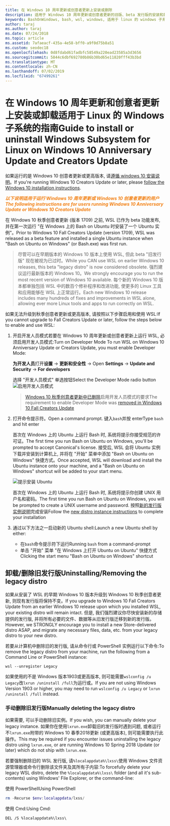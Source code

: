 ```yaml
---
title: 在 Windows 10 周年更新或创意者更新上安装或删除
description: 适用于 Windows 10 周年更新或创意者更新的旧版、beta 发行版的安装和卸载说明
keywords: BashOnWindows, bash, wsl, windows, 适用于 linux 的 windows 子系统, windowssubsystem, ubuntu, debian, suse, windows 10, 旧版, beta, 安装, 删除, 卸载, 卸载, 删除, 已弃用
author: taraj
ms.author: taraj
ms.date: 07/24/2018
ms.topic: article
ms.assetid: 7afaeacf-435a-4e58-bff0-a9f0d75b8a51
ms.custom: seodec18
ms.openlocfilehash: 0d8fdabd61fadbfc58549a220ead23585a3d3656
ms.sourcegitcommit: 5844c6dbf692780b86b30bd65e11820fff43b3bd
ms.translationtype: MT
ms.contentlocale: zh-CN
ms.lasthandoff: 07/02/2019
ms.locfileid: "67499261"
---
```

# <a name="guide-to-install-or-uninstall-windows-subsystem-for-linux-on-windows-10-anniversary-update-and-creators-update"></a><span data-ttu-id="b238d-104">在 Windows 10 周年更新和创意者更新上安装或卸载适用于 Linux 的 Windows 子系统的指南</span><span class="sxs-lookup"><span data-stu-id="b238d-104">Guide to install or uninstall Windows Subsystem for Linux on Windows 10 Anniversary Update and Creators Update</span></span> 

<span data-ttu-id="b238d-105">如果运行的是 Windows 10 创意者更新或更高版本, 请[遵循 windows 10 安装说明](install-win10.md)。</span><span class="sxs-lookup"><span data-stu-id="b238d-105">If you're running Windows 10 Creators Update or later, please [follow the Windows 10 installation instructions](install-win10.md).</span></span>

<span data-ttu-id="b238d-106"><strong><em><span style="color: #f28014">以下说明适用于运行 Windows 10 周年更新或 Windows 10 创意者更新的用户</span></em></strong></span><span class="sxs-lookup"><span data-stu-id="b238d-106"><strong><em><span style="color: #f28014">The following instructions are for users running Windows 10 Anniversary Update or Windows 10 Creators Update</span></em></strong></span></span>

<span data-ttu-id="b238d-107">在 Windows 10 秋季创意者更新 (版本 1709) 之前, WSL 已作为 beta 功能发布, 并在第一次运行 "在 Windows 上的 Bash on Ubuntu 时安装了一个 Ubuntu 实例"。</span><span class="sxs-lookup"><span data-stu-id="b238d-107">Prior to Windows 10 Fall Creators Update (version 1709), WSL was released as a beta feature and installed a single Ubuntu instance when "Bash on Ubuntu on Windows" (or Bash.exe) was first run.</span></span>

> <span data-ttu-id="b238d-108">尽管可以在早期版本的 Windows 10 版本上使用 WSL, 但此 beta "旧发行版" 现在被视为已过时。</span><span class="sxs-lookup"><span data-stu-id="b238d-108">While you CAN use WSL on earlier Windows 10 releases, this beta "legacy distro" is now considered obsolete.</span></span> <span data-ttu-id="b238d-109">强烈建议运行最新版本的 Windows 10。</span><span class="sxs-lookup"><span data-stu-id="b238d-109">We strongly encourage you to run the most recent version of Windows 10 available.</span></span> <span data-ttu-id="b238d-110">每个新的 Windows 10 版本都单独包括 WSL 中的数百个修补程序和改进功能, 使更多的 Linux 工具和应用能够在 WSL 上正常运行。</span><span class="sxs-lookup"><span data-stu-id="b238d-110">Each new Windows 10 release includes many hundreds of fixes and improvements in WSL alone, allowing ever more Linux tools and apps to run correctly on WSL.</span></span>

<span data-ttu-id="b238d-111">如果无法升级到秋季创意者更新或更高版本, 请按照以下步骤启用和使用 WSL:</span><span class="sxs-lookup"><span data-stu-id="b238d-111">If you cannot upgrade to Fall Creators Update or later, follow the steps below to enable and use WSL:</span></span>

1. <span data-ttu-id="b238d-112">开启开发人员模式若要在 Windows 10 周年更新或创意者更新上运行 WSL, 必须启用开发人员模式:</span><span class="sxs-lookup"><span data-stu-id="b238d-112">Turn on Developer Mode  To run WSL on Windows 10 Anniversary Update or Creators Update, you must enable Developer Mode:</span></span>

    <span data-ttu-id="b238d-113">**为开发人员**打开**设置** -> **更新和安全性** -> </span><span class="sxs-lookup"><span data-stu-id="b238d-113">Open **Settings** -> **Update and Security** -> **For developers**</span></span>

    <span data-ttu-id="b238d-114">选择 "开发人员模式" 单选按钮</span><span class="sxs-lookup"><span data-stu-id="b238d-114">Select the Developer Mode radio button</span></span>  
    ![启用开发人员模式](media/updateAndSecurity.png)

    > <span data-ttu-id="b238d-116">[Windows 10 秋季创意者更新中已删除](https://blogs.msdn.microsoft.com/commandline/2017/06/08/developer-mode-no-longer-required-for-windows-subsystem-for-linux/)启用开发人员模式的要求</span><span class="sxs-lookup"><span data-stu-id="b238d-116">The requirement to enable Developer Mode was [removed in Windows 10 Fall Creators Update](https://blogs.msdn.microsoft.com/commandline/2017/06/08/developer-mode-no-longer-required-for-windows-subsystem-for-linux/)</span></span>

1. <span data-ttu-id="b238d-117">打开命令提示符。</span><span class="sxs-lookup"><span data-stu-id="b238d-117">Open a command prompt.</span></span>  <span data-ttu-id="b238d-118">键入`bash`并按 enter</span><span class="sxs-lookup"><span data-stu-id="b238d-118">Type `bash` and hit enter</span></span>

    <span data-ttu-id="b238d-119">首次在 Windows 上的 Ubuntu 上运行 Bash 时, 系统将提示你接受规范的许可证。</span><span class="sxs-lookup"><span data-stu-id="b238d-119">The first time you run Bash on Ubuntu on Windows, you'll be prompted to accept Canonical's license.</span></span> <span data-ttu-id="b238d-120">接受后, WSL 会将 Ubuntu 实例下载并安装到计算机上, 并将在 "开始" 菜单中添加 "Bash on Ubuntu on Windows" 快捷方式。</span><span class="sxs-lookup"><span data-stu-id="b238d-120">Once accepted, WSL will download and install the Ubuntu instance onto your machine, and a "Bash on Ubuntu on Windows" shortcut will be added to your start menu.</span></span>

    ![提示安装 Ubuntu](media/bashShellInstall.png)

    <span data-ttu-id="b238d-122">首次在 Windows 上的 Ubuntu 上运行 Bash 时, 系统将提示你创建 UNIX 用户名和密码。</span><span class="sxs-lookup"><span data-stu-id="b238d-122">The first time you run Bash on Ubuntu on Windows, you will be prompted to create a UNIX username and password.</span></span> <span data-ttu-id="b238d-123">按照[新的发行版实例说明](initialize-distro.md)完成安装</span><span class="sxs-lookup"><span data-stu-id="b238d-123">Follow the [new distro instance instructions](initialize-distro.md) to complete your installation</span></span>

1. <span data-ttu-id="b238d-124">通过以下方法之一启动新的 Ubuntu shell:</span><span class="sxs-lookup"><span data-stu-id="b238d-124">Launch a new Ubuntu shell by either:</span></span>
    * <span data-ttu-id="b238d-125">在`bash`命令提示符下运行</span><span class="sxs-lookup"><span data-stu-id="b238d-125">Running `bash` from a command-prompt</span></span>
    * <span data-ttu-id="b238d-126">单击 "开始" 菜单 "在 Windows 上打开 Ubuntu on Ubuntu" 快捷方式</span><span class="sxs-lookup"><span data-stu-id="b238d-126">Clicking the start menu "Bash on Ubuntu on Windows" shortcut</span></span>

    
## <a name="uninstallingremoving-the-legacy-distro"></a><span data-ttu-id="b238d-127">卸载/删除旧发行版</span><span class="sxs-lookup"><span data-stu-id="b238d-127">Uninstalling/Removing the legacy distro</span></span>
<span data-ttu-id="b238d-128">如果从安装了 WSL 的早期 Windows 10 版本升级到 Windows 10 秋季创意者更新, 则现有发行版将保持不变。</span><span class="sxs-lookup"><span data-stu-id="b238d-128">If you upgrade to Windows 10 Fall Creators Update from an earlier Windows 10 release upon which you installed WSL, your existing distro will remain intact.</span></span> <span data-ttu-id="b238d-129">但是, 我们强烈建议你尽快安装新的存储提供的发行版, 并将所有必要的文件、数据等从旧发行版迁移到新的发行版。</span><span class="sxs-lookup"><span data-stu-id="b238d-129">However, we STRONGLY encourage you to install a new Store-delivered distro ASAP, and migrate any necessary files, data, etc. from your legacy distro to your new distro.</span></span>

<span data-ttu-id="b238d-130">若要从计算机中删除旧的发行版, 请从命令行或 PowerShell 实例运行以下命令:</span><span class="sxs-lookup"><span data-stu-id="b238d-130">To remove the legacy distro from your machine, run the following from a Command Line or PowerShell instance:</span></span>

```console
wsl --unregister Legacy
```

<span data-ttu-id="b238d-131">如果使用的不是 Windows 版本1903或更高版本, 则可能需要`wslconfig /u Legacy`改`lxrun /uninstall /full`为运行或。</span><span class="sxs-lookup"><span data-stu-id="b238d-131">If you are not using Windows Version 1903 or higher, you may need to run `wslconfig /u Legacy` or `lxrun /uninstall /full` instead.</span></span> 

### <a name="manually-deleting-the-legacy-distro"></a><span data-ttu-id="b238d-132">手动删除旧发行版</span><span class="sxs-lookup"><span data-stu-id="b238d-132">Manually deleting the legacy distro</span></span>
<span data-ttu-id="b238d-133">如果需要, 可以手动删除旧实例。</span><span class="sxs-lookup"><span data-stu-id="b238d-133">If you wish, you can manually delete your legacy instance.</span></span> <span data-ttu-id="b238d-134">如果你在使用`lxrun.exe`卸载旧的发行版时遇到问题, 或者运行不`lxrun.exe`附带的 Windows 10 春季2018更新 (或更高版本), 则可能需要执行此操作。</span><span class="sxs-lookup"><span data-stu-id="b238d-134">This may be required if you encounter issues uninstalling the legacy distro using `lxrun.exe`, or are running Windows 10 Spring 2018 Update (or later) which do not ship with `lxrun.exe`.</span></span>

<span data-ttu-id="b238d-135">若要强制删除旧的 WSL 发行版, 请`%localappdata%\lxss\`使用 Windows 文件资源管理器或命令行删除该文件夹及其所有子内容:</span><span class="sxs-lookup"><span data-stu-id="b238d-135">To forcefully delete your legacy WSL distro, delete the `%localappdata%\lxss\` folder (and all it's sub-contents) using Windows' File Explorer, or the command-line:</span></span>

<span data-ttu-id="b238d-136">使用 PowerShell</span><span class="sxs-lookup"><span data-stu-id="b238d-136">Using PowerShell</span></span>
```powershell
rm -Recurse $env:localappdata/lxss/
```

<span data-ttu-id="b238d-137">使用 Cmd:</span><span class="sxs-lookup"><span data-stu-id="b238d-137">Using Cmd:</span></span>
```console
DEL /S %localappdata%\lxss\
```
